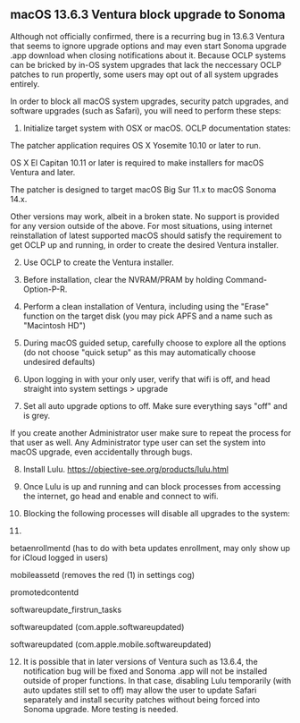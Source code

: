 ## macOS 13.6.3 Ventura block upgrade to Sonoma
Although not officially confirmed, there is a recurring bug in 13.6.3 Ventura that seems to ignore upgrade options and may even start Sonoma upgrade .app download when closing notifications about it. Because OCLP systems can be bricked by in-OS system upgrades that lack the neccessary OCLP patches to run propertly, some users may opt out of all system upgrades entirely.

In order to block all macOS system upgrades, security patch upgrades, and software upgrades (such as Safari), you will need to perform these steps:
1. Initialize target system with OSX or macOS. OCLP documentation states:
   
The patcher application requires OS X Yosemite 10.10 or later to run.

OS X El Capitan 10.11 or later is required to make installers for macOS Ventura and later.

The patcher is designed to target macOS Big Sur 11.x to macOS Sonoma 14.x.

Other versions may work, albeit in a broken state. No support is provided for any version outside of the above.
For most situations, using internet reinstallation of latest supported macOS should satisfy the requirement to get OCLP up and running, in order to create the desired Ventura installer.

2. Use OCLP to create the Ventura installer.
  
3. Before installation, clear the NVRAM/PRAM by holding Command-Option-P-R.
   
4. Perform a clean installation of Ventura, including using the "Erase" function on the target disk (you may pick APFS and a name such as "Macintosh HD")
   
5. During macOS guided setup, carefully choose to explore all the options (do not choose "quick setup" as this may automatically choose undesired defaults)
    
6. Upon logging in with your only user, verify that wifi is off, and head straight into system settings > upgrade
    
7. Set all auto upgrade options to off. Make sure everything says "off" and is grey.

If you create another Administrator user make sure to repeat the process for that user as well. Any Administrator type user can set the system into macOS upgrade, even accidentally through bugs.

8. Install Lulu. https://objective-see.org/products/lulu.html
    
9. Once Lulu is up and running and can block processes from accessing the internet, go head and enable and connect to wifi.
    
10. Blocking the following processes will disable all upgrades to the system:
    
11. 
betaenrollmentd (has to do with beta updates enrollment, may only show up for iCloud logged in users)

mobileassetd (removes the red (1) in settings cog)

promotedcontentd

softwareupdate_firstrun_tasks

softwareupdated (com.apple.softwareupdated)

softwareupdated (com.apple.mobile.softwareupdated)

12. It is possible that in later versions of Ventura such as 13.6.4, the notification bug will be fixed and Sonoma .app will not be installed outside of proper functions. In that case, disabling Lulu temporarily (with auto updates still set to off) may allow the user to update Safari separately and install security patches without being forced into Sonoma upgrade. More testing is needed.
